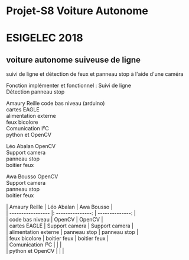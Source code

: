 # Projet-S8 Voiture Autonome

# ESIGELEC 2018


## voiture autonome suiveuse de ligne

suivi de ligne et détection de feux et panneau stop à l'aide d'une caméra



Fonction implémenter et fonctionnel : Suivi de ligne                                     
                                     Détection panneau stop




Amaury Reille       code bas niveau (arduino)  
                    cartes EAGLE  
                    alimentation externe  
                    feux bicolore  
                    Comunication I²C  
                    python et OpenCV  
                    

Léo Abalan          OpenCV  
                    Support camera  
                    panneau stop  
                    boitier feux  
                    
Awa Bousso          OpenCV  
                    Support camera  
                    panneau stop  
                    boitier feux  



| Amaury Reille          |     Léo Abalan         |   Awa Bousso         |  
| ----------------- |: ---------------: | --------------: |  
| code bas niveau       |        OpenCV          |      OpenCV          |  
| cartes EAGLE          |        Support camera  |      Support camera  |  
| alimentation externe  |        panneau stop    |      panneau stop    |  
| feux bicolore         |        boitier feux    |      boitier feux    |  
| Comunication I²C      |                        |                      |  
| python et OpenCV      |                        |                      |  
